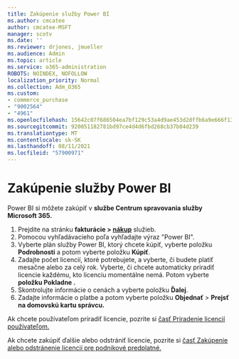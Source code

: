 ```yaml
---
title: Zakúpenie služby Power BI
ms.author: cmcatee
author: cmcatee-MSFT
manager: scotv
ms.date: ''
ms.reviewer: drjones, jmueller
ms.audience: Admin
ms.topic: article
ms.service: o365-administration
ROBOTS: NOINDEX, NOFOLLOW
localization_priority: Normal
ms.collection: Adm_O365
ms.custom:
- commerce_purchase
- "9002564"
- "4961"
ms.openlocfilehash: 15642c07f686504ea7bf129c53a4d9ae453d2dffb6a9e666f1312ed35acf9c16
ms.sourcegitcommit: 920051182781bd97ce4d4d6fbd268cb37b84d239
ms.translationtype: MT
ms.contentlocale: sk-SK
ms.lasthandoff: 08/11/2021
ms.locfileid: "57900971"
---
```

# <a name="purchase-power-bi"></a>Zakúpenie služby Power BI

Power BI si môžete zakúpiť v **službe Centrum spravovania služby Microsoft 365.**

1. Prejdite na stránku **fakturácie > [nákup](https://go.microsoft.com/fwlink/p/?linkid=868433)** služieb.
2. Pomocou vyhľadávacieho poľa vyhľadajte výraz "Power BI".
3. Vyberte plán služby Power BI, ktorý chcete kúpiť, vyberte položku **Podrobnosti** a potom vyberte položku **Kúpiť**.
4. Zadajte počet licencií, ktoré potrebujete, a vyberte, či budete platiť mesačne alebo za celý rok. Vyberte, či chcete automaticky priradiť licencie každému, kto licenciu momentálne nemá. Potom vyberte **položku Pokladne .**
5. Skontrolujte informácie o cenách a vyberte položku **Ďalej**.
6. Zadajte informácie o platbe a potom vyberte položku **Objednať**  >  **Prejsť na domovskú kartu správcu.**

Ak chcete používateľom priradiť licencie, pozrite si [časť Priradenie licencií používateľom.](https://docs.microsoft.com/microsoft-365/admin/manage/assign-licenses-to-users)

Ak chcete zakúpiť ďalšie alebo odstrániť licencie, pozrite si [časť Zakúpenie alebo odstránenie licencií pre podnikové predplatné.](https://docs.microsoft.com/microsoft-365/commerce/licenses/buy-licenses)